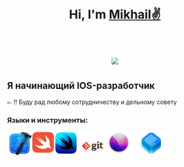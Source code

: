 <h1 align="center">Hi, I'm <a href="https://t.me/mmishurenkov1" target="_blank">Mikhail✌️</a> 

<br/> ![](https://komarev.com/ghpvc/?username=mmishurenkov) <br/>

## Я начинающий IOS-разработчик

⟜ ‼ Буду рад любому сотрудничеству и дельному совету

### Языки и инструменты:

<img align="left" alt="Xcode" width="58px" src= img/xcode.png />
<img align="left" alt="Swift" width="52px" src= img/swift.png />
<img align="left" alt="SwiftUI" width="55px" src= img/swiftui.png />
<img align="left" alt="Git" width="70px" src= img/git.png />
<img align="left" alt="macOS" width="52px" src= img/macos.png />
<img align="left" alt="UIkit" width="100px" src= img/uikit.png />
